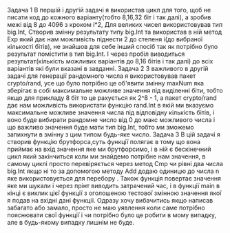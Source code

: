 Задача 1 
В першій і другій задачі я використав цикл для того, щоб не писати код до кожного варіанту(тобто 8,16,32 біт і так далі), а зробив межі від 8 до 4096 з кроком i*2, Для великих чисел використовував тип big.Int, Створив змінну результату типу big.Int та використав в ній метод Exp який дає нам можливість піднести 2 до степеня i(до вибраної кількості бітів), не знайшов для себе інший спосіб так як потрібно було результат помістити в тип big.Int. І через пробіл виводиться результат(кількість можливих варіантів до 8,16 бітів і так далі) до всіх варіантів які були вказані в завданні.
Задача 2
З важливого в другій задачі для генерації рандомного числа я використовував пакет crypto/rand, усе що було потрібно це об'явити змінну maxNum яка зберігає в собі максимальне можливе значення під виділенні біти, тобто якщо для прикладу 8 біт то це рахується як 2^8 - 1, а пакет crypto/rand дає нам можливість використати функцію rand.Int в якій ми вказуємо максимальне можливе значення числа під відповідну кількість бітів, і воно буде вибирати рандомне число від 0 до макс можливого числа і що важливо значення буде мати тип big.Int, тобто ми зможемо запихнути в змінну з цим типом будь-яке число.
Задача 3
В цій задачі я створив функцію брутфорса,суть функції полягає в тому що вона приймає на вхід значення яке ми брутфорсимо, і в ній є бескінечний цикл який закінчиться коли ми знайдемо потрібне нам значення, в самому циклі  просто перевіряється через метод Cmp чи рівні два числа big.Int якщо ні то за допомогою методу Add додаю одиницю до числа n яке використовується для перебору . Також функція повертає значення яке ми шукали і через прінт виводить затрачений час, і в функції main в кінці є виклик цієї функції з оголошеною тестової змінною значення якої я подав на вхідні дані функції. Одразу хочу вибачитись якщо написав забагато або замало, просто не маю уявлення коли саме потрібно пояснювати свої функції і чи потрібно було це робити в мому випадку, але в будь-якому випадку лишнім не буде.
